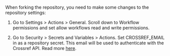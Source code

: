 When forking the repository, you need to make some changes to the repository settings:

1. Go to Settings > Actions > General. Scroll down to Workflow permissions and set allow workflows read and write permissions. 

2. Go to Security > Secrets and Variables > Actions. Set CROSSREF_EMAIL in as a repository secret. This email will be used to authenticate with the Crossref API. Read more [here](https://github.com/CrossRef/rest-api-doc#good-manners--more-reliable-service). 
